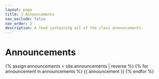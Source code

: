 ```yaml
---
layout: page
title: 📣 Announcements
nav_exclude: false
nav_order: 2
description: A feed containing all of the class announcements.
---
```


# Announcements

{% assign announcements = site.announcements | reverse %}
{% for announcement in announcements %}
{{ announcement }}
{% endfor %}